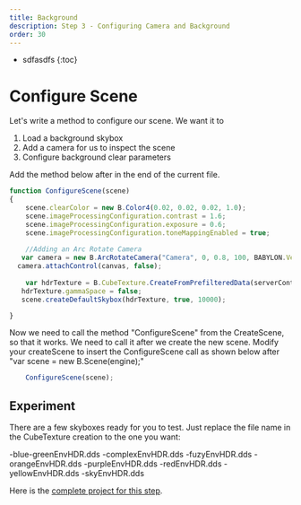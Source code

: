```yaml
---
title: Background
description: Step 3 - Configuring Camera and Background
order: 30
---
```


* sdfasdfs
{:toc}

# Configure Scene

Let's write a method to configure our scene. We want it to
1. Load a background skybox
2. Add a camera for us to inspect the scene
3. Configure background clear parameters

Add the method below after in the end of the current file.

```javascript
function ConfigureScene(scene)
{
    scene.clearColor = new B.Color4(0.02, 0.02, 0.02, 1.0);
    scene.imageProcessingConfiguration.contrast = 1.6;
    scene.imageProcessingConfiguration.exposure = 0.6;
    scene.imageProcessingConfiguration.toneMappingEnabled = true;
    
    //Adding an Arc Rotate Camera
   var camera = new B.ArcRotateCamera("Camera", 0, 0.8, 100, BABYLON.Vector3.Zero(), scene);
  camera.attachControl(canvas, false);
  
    var hdrTexture = B.CubeTexture.CreateFromPrefilteredData(serverContentURL+"textures/skybox/skyEnvHDR.dds", scene);
   hdrTexture.gammaSpace = false;
   scene.createDefaultSkybox(hdrTexture, true, 10000);

}

```
Now we need to call the method "ConfigureScene" from the CreateScene, so that it works. We need to call it after we create the new scene. Modify your createScene to insert the ConfigureScene call as shown below after "var scene = new B.Scene(engine);"  

```javascript
    ConfigureScene(scene); 
```

## Experiment

There are a few skyboxes ready for you to test. Just replace the file name in the CubeTexture creation to the one you want:

-blue-greenEnvHDR.dds
-complexEnvHDR.dds
-fuzyEnvHDR.dds
-orangeEnvHDR.dds
-purpleEnvHDR.dds
-redEnvHDR.dds
-yellowEnvHDR.dds
-skyEnvHDR.dds


Here is the [complete project for this step](https://playground.babylonjs.com/#EQHLXS#2).


